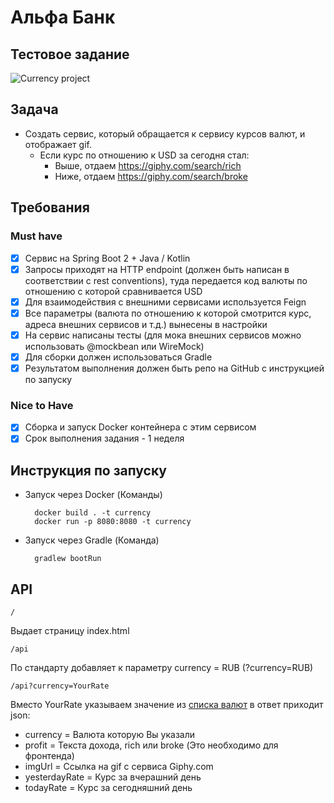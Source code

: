 
# Альфа Банк
## Тестовое задание


![Currency project](https://github.com/BadmaevDanzan/alphabank/blob/main/currency.gif?raw=false=700x250)
## Задача

- Создать сервис, который обращается к сервису курсов валют, и отображает gif.
    - Если курс по отношению к USD за сегодня стал:
        - Выше, отдаем https://giphy.com/search/rich
        - Ниже, отдаем https://giphy.com/search/broke

## Требования

### Must have
- [x]   Сервис на Spring Boot 2 + Java / Kotlin
- [x]   Запросы приходят на HTTP endpoint (должен быть написан в соответствии с rest conventions), туда передается код валюты по отношению с которой сравнивается USD
- [x]   Для взаимодействия с внешними сервисами используется Feign
- [x]   Все параметры (валюта по отношению к которой смотрится курс, адреса внешних сервисов и т.д.) вынесены в настройки
- [x]   На сервис написаны тесты (для мока внешних сервисов можно использовать @mockbean или WireMock)
- [x]   Для сборки должен использоваться Gradle
- [x]   Результатом выполнения должен быть репо на GitHub с инструкцией по запуску

### Nice to Have
  
- [x]   Сборка и запуск Docker контейнера с этим сервисом
- [x]   Срок выполнения задания - 1 неделя

## Инструкция по запуску

- Запуск через Docker (Команды)

        docker build . -t currency
        docker run -p 8080:8080 -t currency

- Запуск через Gradle (Команда)

        gradlew bootRun

## API


    / 
    
Выдает страницу index.html

    /api

По стандарту добавляет к параметру currency = RUB (?currency=RUB)

    /api?currency=YourRate
Вместо YourRate указываем значение из [списка валют](https://openexchangerates.org/api/currencies.json) в ответ приходит json:
- currency = Валюта которую Вы указали
- profit = Текста дохода, rich или broke (Это необходимо для фронтенда)
- imgUrl = Ссылка на gif с сервиса Giphy.com
- yesterdayRate = Курс за вчерашний день
- todayRate = Курс за сегодняшний день 




